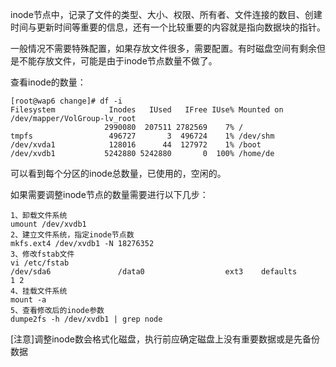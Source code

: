 inode节点中，记录了文件的类型、大小、权限、所有者、文件连接的数目、创建时间与更新时间等重要的信息，还有一个比较重要的内容就是指向数据块的指针。

一般情况不需要特殊配置，如果存放文件很多，需要配置。有时磁盘空间有剩余但是不能存放文件，可能是由于inode节点数量不做了。

查看inode的数量：
```
[root@wap6 change]# df -i
Filesystem            Inodes   IUsed   IFree IUse% Mounted on
/dev/mapper/VolGroup-lv_root
                     2990080  207511 2782569    7% /
tmpfs                 496727       3  496724    1% /dev/shm
/dev/xvda1            128016      44  127972    1% /boot
/dev/xvdb1           5242880 5242880       0  100% /home/de
```
可以看到每个分区的inode总数量，已使用的，空闲的。

如果需要调整inode节点的数量需要进行以下几步：

```
1、卸载文件系统 
umount /dev/xvdb1
2、建立文件系统，指定inode节点数 
mkfs.ext4 /dev/xvdb1 -N 18276352 
3、修改fstab文件 
vi /etc/fstab 
/dev/sda6               /data0                  ext3    defaults        1 2 
4、挂载文件系统 
mount -a 
5、查看修改后的inode参数 
dumpe2fs -h /dev/xvdb1 | grep node 
```
[注意]调整inode数会格式化磁盘，执行前应确定磁盘上没有重要数据或是先备份数据　
